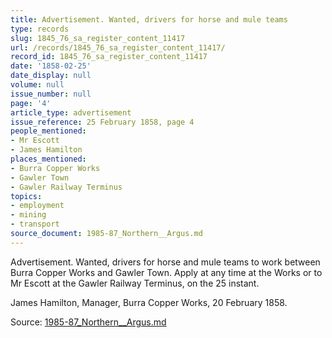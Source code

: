 ```yaml
---
title: Advertisement. Wanted, drivers for horse and mule teams
type: records
slug: 1845_76_sa_register_content_11417
url: /records/1845_76_sa_register_content_11417/
record_id: 1845_76_sa_register_content_11417
date: '1858-02-25'
date_display: null
volume: null
issue_number: null
page: '4'
article_type: advertisement
issue_reference: 25 February 1858, page 4
people_mentioned:
- Mr Escott
- James Hamilton
places_mentioned:
- Burra Copper Works
- Gawler Town
- Gawler Railway Terminus
topics:
- employment
- mining
- transport
source_document: 1985-87_Northern__Argus.md
---
```


Advertisement.  Wanted, drivers for horse and mule teams to work between Burra Copper Works and Gawler Town.  Apply at any time at the Works or to Mr Escott at the Gawler Railway Terminus, on the 25 instant.

James Hamilton, Manager, Burra Copper Works, 20 February 1858.

Source: [1985-87_Northern__Argus.md](/downloads/markdown/1985-87_Northern__Argus.md)

